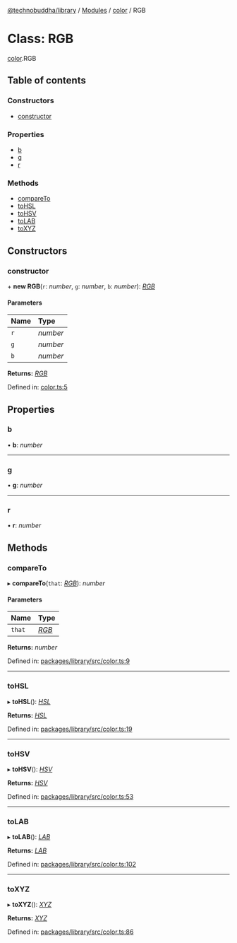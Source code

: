 [@technobuddha/library](../..) / [Modules](../Modules.md) / [color](../modules/color.md) / RGB

# Class: RGB

[color](../modules/color.md).RGB

## Table of contents

### Constructors

- [constructor](color.rgb.md#constructor)

### Properties

- [b](color.rgb.md#b)
- [g](color.rgb.md#g)
- [r](color.rgb.md#r)

### Methods

- [compareTo](color.rgb.md#compareto)
- [toHSL](color.rgb.md#tohsl)
- [toHSV](color.rgb.md#tohsv)
- [toLAB](color.rgb.md#tolab)
- [toXYZ](color.rgb.md#toxyz)

## Constructors

### constructor

\+ **new RGB**(`r`: *number*, `g`: *number*, `b`: *number*): [*RGB*](color.rgb.md)

#### Parameters

| Name | Type |
| :------ | :------ |
| `r` | *number* |
| `g` | *number* |
| `b` | *number* |

**Returns:** [*RGB*](color.rgb.md)

Defined in: [color.ts:5](../../src/color.ts#L5)

## Properties

### b

• **b**: *number*

___

### g

• **g**: *number*

___

### r

• **r**: *number*

## Methods

### compareTo

▸ **compareTo**(`that`: [*RGB*](color.rgb.md)): *number*

#### Parameters

| Name | Type |
| :------ | :------ |
| `that` | [*RGB*](color.rgb.md) |

**Returns:** *number*

Defined in: [packages/library/src/color.ts:9](../../src/color.ts#L9)

___

### toHSL

▸ **toHSL**(): [*HSL*](color.hsl.md)

**Returns:** [*HSL*](color.hsl.md)

Defined in: [packages/library/src/color.ts:19](../../src/color.ts#L19)

___

### toHSV

▸ **toHSV**(): [*HSV*](color.hsv.md)

**Returns:** [*HSV*](color.hsv.md)

Defined in: [packages/library/src/color.ts:53](../../src/color.ts#L53)

___

### toLAB

▸ **toLAB**(): [*LAB*](color.lab.md)

**Returns:** [*LAB*](color.lab.md)

Defined in: [packages/library/src/color.ts:102](../../src/color.ts#L102)

___

### toXYZ

▸ **toXYZ**(): [*XYZ*](color.xyz.md)

**Returns:** [*XYZ*](color.xyz.md)

Defined in: [packages/library/src/color.ts:86](../../src/color.ts#L86)
